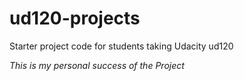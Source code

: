 ud120-projects
==============

Starter project code for students taking Udacity ud120

_This is my personal success of the Project_
